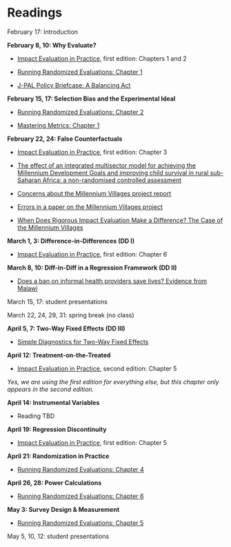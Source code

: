 # Readings  

February 17: Introduction  

**February 8, 10: Why Evaluate?**  

- [Impact Evaluation in Practice](https://openknowledge.worldbank.org/handle/10986/2550), first edition: Chapters 1 and 2  

- [Running Randomized Evaluations:  Chapter 1](https://www.jstor.org/stable/j.ctt4cgd52.5)  

- [J-PAL Policy Briefcase:  A Balancing Act](https://www.povertyactionlab.org/publication/balancing-act)  

**February 15, 17: Selection Bias and the Experimental Ideal**  

- [Running Randomized Evaluations:  Chapter 2](https://doi.org/10.2307/j.ctt4cgd52.6)  

- [Mastering Metrics: Chapter 1](https://www.google.com/url?sa=t&rct=j&q=&esrc=s&source=web&cd=&ved=2ahUKEwjE2pfw-JjuAhUBZc0KHQo1DnoQFjAAegQIBhAC&url=http%3A%2F%2Fassets.press.princeton.edu%2Fchapters%2Fs10363.pdf&usg=AOvVaw3IGywrUpw1_F9e5npteATA)  

**February 22, 24: False Counterfactuals**  

- [Impact Evaluation in Practice](https://openknowledge.worldbank.org/handle/10986/2550), first edition: Chapter 3    

- [The effect of an integrated multisector model for achieving the Millennium Development Goals and improving child survival in rural sub-Saharan Africa: a non-randomised controlled assessment](http://wordpress.ei.columbia.edu/mdg-east/files/2013/02/Millennium-Villages-child-mortality-Lancet-2012.pdf)  

- [Concerns about the Millennium Villages project report](https://www.thelancet.com/action/showPdf?pii=S0140-6736%2812%2960848-4)  

- [Errors in a paper on the Millennium Villages project](https://www.thelancet.com/action/showPdf?pii=S0140-6736%2812%2960824-1)  

- [When Does Rigorous Impact Evaluation Make a Difference? The Case of the Millennium Villages](https://www.cgdev.org/publication/when-does-rigorous-impact-evaluation-make-difference-case-millennium-villages-working)  

**March 1, 3: Difference-in-Differences (DD I)**  

- [Impact Evaluation in Practice](https://openknowledge.worldbank.org/handle/10986/2550), first edition: Chapter 6   

**March 8, 10: Diff-in-Diff in a Regression Framework (DD II)**  

- [Does a ban on informal health providers save lives? Evidence from Malawi](https://www.ncbi.nlm.nih.gov/pmc/articles/PMC4677333/)  

March 15, 17:  student presentations  

March 22, 24, 29, 31:  spring break (no class)  

**April 5, 7: Two-Way Fixed Effects (DD III)**   

- [Simple Diagnostics for Two-Way Fixed Effects](https://arxiv.org/abs/2103.13229)  

**April 12: Treatment-on-the-Treated**  

- [Impact Evaluation in Practice](https://openknowledge.worldbank.org/handle/10986/2550), second edition: Chapter 5  

_Yes, we are using the first edition for everything else, but this chapter only appears in the second edition._  

**April 14:  Instrumental Variables**  

- Reading TBD  

**April 19:  Regression Discontinuity**  

- [Impact Evaluation in Practice](https://openknowledge.worldbank.org/handle/10986/2550), first edition: Chapter 5  

**April 21:  Randomization in Practice**  

- [Running Randomized Evaluations:  Chapter 4](https://doi.org/10.2307/j.ctt4cgd52.8)  

**April 26, 28:  Power Calculations**  

- [Running Randomized Evaluations:  Chapter 6](https://doi.org/10.2307/j.ctt4cgd52.10)  

**May 3:  Survey Design & Measurement**   

- [Running Randomized Evaluations:  Chapter 5](https://doi.org/10.2307/j.ctt4cgd52.9)  

May 5, 10, 12:  student presentations  
